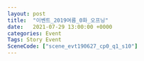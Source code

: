 ```yaml
---
layout: post
title:  "이벤트_2019여름_0화_오프닝"
date:   2021-07-29 13:00:00 +0000
categories: Event
Tags: Story Event
SceneCode: ["scene_evt190627_cp0_q1_s10"]
---
```

